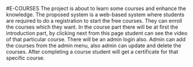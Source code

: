 #E-COURSES
The project is about to learn some courses and enhance the knowledge. The proposed system is a web-based system where students are required to do a registration to start the free courses. They can enroll the courses which they want. In the course part there will be at first the introduction part, by clicking next from this page student can see the video of that particular course. There will be an admin login also. Admin can add the courses from the admin menu, also admin can update and delete the courses. After completing a course student will get a certificate for that specific course.
